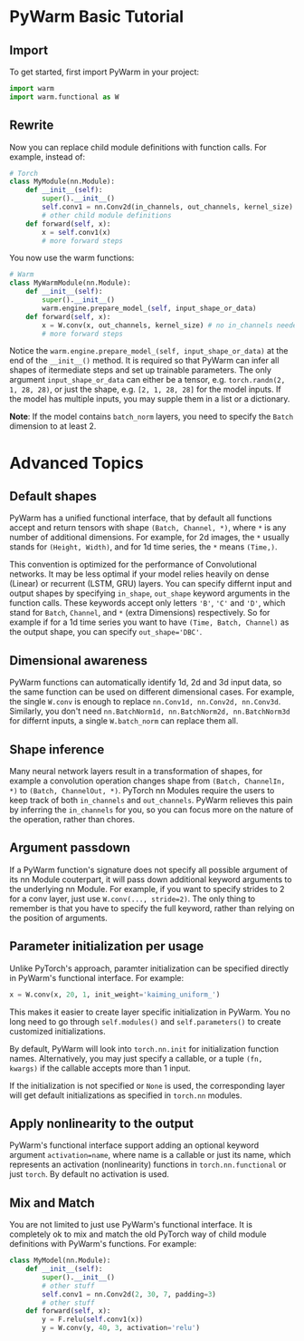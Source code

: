 
# PyWarm Basic Tutorial

## Import

To get started, first import PyWarm in your project:

```Python
import warm
import warm.functional as W
```

## Rewrite

Now you can replace child module definitions with function calls. 
For example, instead of:

```Python
# Torch
class MyModule(nn.Module):
    def __init__(self):
        super().__init__()
        self.conv1 = nn.Conv2d(in_channels, out_channels, kernel_size)
        # other child module definitions
    def forward(self, x):
        x = self.conv1(x)
        # more forward steps
```

You now use the warm functions:

```Python
# Warm
class MyWarmModule(nn.Module):
    def __init__(self):
        super().__init__()
        warm.engine.prepare_model_(self, input_shape_or_data)
    def forward(self, x):
        x = W.conv(x, out_channels, kernel_size) # no in_channels needed
        # more forward steps
```

Notice the `warm.engine.prepare_model_(self, input_shape_or_data)` at the end of the `__init__()` method.
It is required so that PyWarm can infer all shapes of itermediate steps and set up trainable parameters.
The only argument `input_shape_or_data` can either be a tensor, e.g. `torch.randn(2, 1, 28, 28)`,
or just the shape, e.g. `[2, 1, 28, 28]` for the model inputs. If the model has multiple inputs,
you may supple them in a list or a dictionary.

**Note**: If the model contains `batch_norm` layers, you need to specify the `Batch` dimension to at least 2.

# Advanced Topics

## Default shapes

PyWarm has a unified functional interface, that by default all functions accept and return tensors with shape
`(Batch, Channel, *)`, where `*` is any number of additional dimensions. For example, for 2d images,
the `*` usually stands for `(Height, Width)`, and for 1d time series, the `*` means `(Time,)`.

This convention is optimized for the performance of Convolutional networks. It may be less optimal if your
model relies heavily on dense (Linear) or recurrent (LSTM, GRU) layers. You can specify differnt input and
output shapes by specifying `in_shape`, `out_shape` keyword arguments in the function calls. These keywords
accept only letters `'B'`, `'C'` and `'D'`, which stand for `Batch`, `Channel`, and `*` (extra Dimensions)
respectively. So for example if for a 1d time series you want to have `(Time, Batch, Channel)` as the output shape,
you can specify `out_shape='DBC'`.

## Dimensional awareness

PyWarm functions can automatically identify 1d, 2d and 3d input data, so the same function can be used on different
dimensional cases. For example, the single `W.conv` is enough to replace `nn.Conv1d, nn.Conv2d, nn.Conv3d`.
Similarly, you don't need `nn.BatchNorm1d, nn.BatchNorm2d, nn.BatchNorm3d` for differnt inputs, a single `W.batch_norm`
can replace them all.

## Shape inference

Many neural network layers result in a transformation of shapes, for example a convolution operation changes
shape from `(Batch, ChannelIn, *)` to `(Batch, ChannelOut, *)`. PyTorch nn Modules require the users to keep track of
both `in_channels` and `out_channels`. PyWarm relieves this pain by inferring the `in_channels` for you, so you
can focus more on the nature of the operation, rather than chores.

## Argument passdown

If a PyWarm function's signature does not specify all possible argument of its nn Module couterpart, it will pass down
additional keyword arguments to the underlying nn Module. For example, if you want to specify strides to 2 for a conv layer,
just use `W.conv(..., stride=2)`. The only thing to remember is that you have to specify the full keyword, rather than
relying on the position of arguments.

## Parameter initialization per usage

Unlike PyTorch's approach, paramter initialization can be specified directly in PyWarm's functional interface.
For example:

```Python
x = W.conv(x, 20, 1, init_weight='kaiming_uniform_')
```
This makes it easier to create layer specific initialization in PyWarm. You no long need to go through
`self.modules()` and `self.parameters()` to create customized initializations.

By default, PyWarm will look into `torch.nn.init` for initialization function names.
Alternatively, you may just specify a callable, or a tuple `(fn, kwargs)` if the callable accepts more than 1 input.

If the initialization is not specified or `None` is used, the corresponding layer will get default initializations as specified
in `torch.nn` modules. 

## Apply nonlinearity to the output

PyWarm's functional interface support adding an optional keyword argument `activation=name`, where
name is a callable or just its name, which represents an activation (nonlinearity) functions
in `torch.nn.functional` or just `torch`. By default no activation is used.

## Mix and Match

You are not limited to just use PyWarm's functional interface. It is completely ok to mix and match the old
PyTorch way of child module definitions with PyWarm's functions. For example:

```Python
class MyModel(nn.Module):
    def __init__(self):
        super().__init__()
        # other stuff
        self.conv1 = nn.Conv2d(2, 30, 7, padding=3)
        # other stuff
    def forward(self, x):
        y = F.relu(self.conv1(x))
        y = W.conv(y, 40, 3, activation='relu')
```

